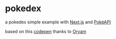 # pokedex

a pokedex simple example with [Next.js](https://nextjs.org/) and [PokéAPI](https://pokeapi.co/)

based on this [codepen](https://codepen.io/oryamne/pen/vYKXbgZ?editors=1100) thanks to [Oryam](https://dev.to/oryam)
